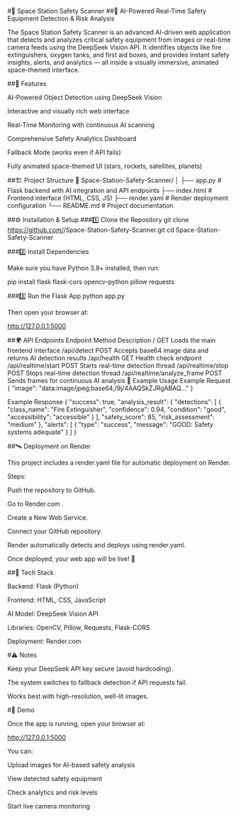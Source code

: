 #🚀 Space Station Safety Scanner
##🌌 AI-Powered Real-Time Safety Equipment Detection & Risk Analysis

The Space Station Safety Scanner is an advanced AI-driven web application that detects and analyzes critical safety equipment from images or real-time camera feeds using the DeepSeek Vision API.
It identifies objects like fire extinguishers, oxygen tanks, and first aid boxes, and provides instant safety insights, alerts, and analytics — all inside a visually immersive, animated space-themed interface.

##🧠 Features

AI-Powered Object Detection using DeepSeek Vision

Interactive and visually rich web interface

Real-Time Monitoring with continuous AI scanning

Comprehensive Safety Analytics Dashboard

Fallback Mode (works even if API fails)

Fully animated space-themed UI (stars, rockets, satellites, planets)

##🏗️ Project Structure
📁 Space-Station-Safety-Scanner/
│
├── app.py              # Flask backend with AI integration and API endpoints
├── index.html          # Frontend interface (HTML, CSS, JS)
├── render.yaml         # Render deployment configuration
└── README.md           # Project documentation

##⚙️ Installation & Setup
###1️⃣ Clone the Repository
git clone https://github.com/<your-username>/Space-Station-Safety-Scanner.git
cd Space-Station-Safety-Scanner

###2️⃣ Install Dependencies

Make sure you have Python 3.9+ installed, then run:

pip install flask flask-cors opencv-python pillow requests

###3️⃣ Run the Flask App
python app.py


Then open your browser at:

http://127.0.0.1:5000

##🌍 API Endpoints
Endpoint	Method	Description
/	GET	Loads the main frontend interface
/api/detect	POST	Accepts base64 image data and returns AI detection results
/api/health	GET	Health check endpoint
/api/realtime/start	POST	Starts real-time detection thread
/api/realtime/stop	POST	Stops real-time detection thread
/api/realtime/analyze_frame	POST	Sends frames for continuous AI analysis
🧩 Example Usage
Example Request
{
  "image": "data:image/jpeg;base64,/9j/4AAQSkZJRgABAQ..."
}

Example Response
{
  "success": true,
  "analysis_result": {
    "detections": [
      {
        "class_name": "Fire Extinguisher",
        "confidence": 0.94,
        "condition": "good",
        "accessibility": "accessible"
      }
    ],
    "safety_score": 85,
    "risk_assessment": "medium"
  },
  "alerts": [
    { "type": "success", "message": "GOOD: Safety systems adequate" }
  ]
}

##🛰️ Deployment on Render

This project includes a render.yaml file for automatic deployment on Render.

Steps:

Push the repository to GitHub.

Go to Render.com
.

Create a New Web Service.

Connect your GitHub repository.

Render automatically detects and deploys using render.yaml.

Once deployed, your web app will be live! 🚀

##🧠 Tech Stack

Backend: Flask (Python)

Frontend: HTML, CSS, JavaScript

AI Model: DeepSeek Vision API

Libraries: OpenCV, Pillow, Requests, Flask-CORS

Deployment: Render.com

#⚠️ Notes

Keep your DeepSeek API key secure (avoid hardcoding).

The system switches to fallback detection if API requests fail.

Works best with high-resolution, well-lit images.

#📸 Demo

Once the app is running, open your browser at:

http://127.0.0.1:5000


You can:

Upload images for AI-based safety analysis

View detected safety equipment

Check analytics and risk levels

Start live camera monitoring
